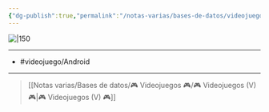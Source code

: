 ```yaml
---
{"dg-publish":true,"permalink":"/notas-varias/bases-de-datos/videojuegos/v-leap-day/"}
---
```



![|150](https://images.igdb.com/igdb/image/upload/t_cover_big/co5st0.jpg)

---

- #videojuego/Android 

---

> [[Notas varias/Bases de datos/🎮 Videojuegos 🎮/🎮 Videojuegos (V) 🎮\|🎮 Videojuegos (V) 🎮]]